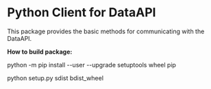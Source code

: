 # Python Client for DataAPI

This package provides the basic methods for communicating with the DataAPI.

**How to build package:**

python -m pip install --user --upgrade setuptools wheel pip

python setup.py sdist bdist_wheel